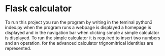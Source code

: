# Flask calculator

To run this project you run the program by writing in the teminal python3 index.py
when the program runs a webpage is displayed a homepage is displayed and in the navigation bar
when clicking simple a simple calculator is displayed. 
To run the simple calculator it is required to insert two numbers and an operation.
for the advanced calculator trignomitrical identities are represented.
